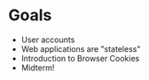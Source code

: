# Goals

* User accounts
* Web applications are "stateless"
* Introduction to Browser Cookies
* Midterm!
